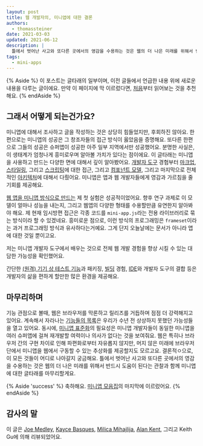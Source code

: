 ```yaml
---
layout: post
title: 웹 개발자의, 미니앱에 대한 결론
authors:
  - thomassteiner
date: 2021-03-03
updated: 2021-06-12
description: |
  틀에서 벗어난 사고와 또다른 곳에서의 영감을 수용하는 것은 웹의 더 나은 미래를 위해서 반드시 도움이 된다는 관찰과 함께 미니앱에 대한 글타래를 마무리해요.
tags:
  - mini-apps
---
```


{% Aside %}
이 포스트는 글타래의 일부이며, 이전 글들에서 언급한 내용 위에 새로운 내용을 다루는 글이에요.
만약 이 페이지에 막 이르렀다면, [처음](/mini-app-super-apps/)부터 읽어보는 것을 추천해요.
{% endAside %}

## 그래서 어떻게 되는건가요?

미니앱에 대해서 조사하고 글을 작성하는 것은 상당히 힘들었지만, 후회하진 않아요.
한편으로는 미니앱의 성공은 그 창조자들의 접근 방식이 옳았음을 증명해요.
또다른 한편으로 그들의 성공은 슈퍼앱이 성공한 아주 일부 지역에서만 성공했어요.
분명한 사실은, 이 생태계가 엄청나게 흥미로우며 알아볼 가치가 있다는 점이에요.
이 글타래는 미니앱을 사용하고 만드는 다양한 면에 대해서 깊이 알아봤어요.
[개발자 도구](/mini-app-devtools/) 경험부터
[마크업](/mini-app-markup-styling-and-scripting/#),
[스타일링](/mini-app-markup-styling-and-scripting/#-6), 그리고
[스크립팅](/mini-app-markup-styling-and-scripting/#-7)에 대한 접근, 그리고
[컴포넌트 모델](/mini-app-components/), 그리고 마지막으로 전체적인
[아키텍처](/mini-app-project-structure-lifecycle-and-bundling/)에 대해서 다뤘어요.
미니앱은 앱과 웹 개발자들에게 영감과 가르침을 줄 기회를 제공해요.

[웹 앱을 미니앱 방식으로 만드는](/mini-app-example-project/) 제 첫 실험은 성공적이었어요.
향후 연구 과제로 이 모델이 얼마나 성능을 내는지, 그리고 웹앱의 다양한 형태를 수용할만큼 유연한지 알아봐야 해요.
제 현재 임시방편 접근은 각종 코드를 `mini-app.js`라는 전용 라이브러리로 묶는 방식이라 할 수 있겠네요.
흥미로운 점으로, 이런 방식의 프로그래밍은 `frameset`이라는 과거 프로그래밍 방식과 유사하다는거예요.
그게 단지 오늘날에는 문서가 아니라 앱에 대한 것일 뿐이고요.

저는 미니앱 개발자 도구에서 배우는 것으로 전체 웹 개발 경험을 향상 시킬 수 있는 대담한 가능성을 확인했어요.

간단한 [(원격) 기기 상 테스트 기능](/mini-app-devtools/#-4)과
패키징, [빌딩](/mini-app-project-structure-lifecycle-and-bundling/#-4) 경험,
[IDE](/mini-app-devtools/#ide)와 개발자 도구의 결합 등은 개발자의 삶을 편하게 할만한 많은 환경을 제공해요.

## 마무리하며

기능 관점으로 볼때, 웹은 브라우저를 막론하고 릴리즈를 거듭하며 점점 더 강력해지고 있어요.
계속해서 자라나는 [기능들의 목록](https://developer.chrome.com/blog/fugu-status/)은 우리가 수년 전 상상하지 못했던 가능성들을 열고 있어요.
동시에, [미니앱 표준화](/mini-app-standardization/)의 필요성은 미니앱 개발자들이 동일한 미니앱을
여러 슈퍼앱에 걸쳐 재개발할 여력이나 의사가 없다는 것을 보여줘요.
웹은 특히나 브라우저 간의 구현 차이로 인해 파편화로부터 자유롭지 않지만,
머지 않은 미래에 브라우저 단에서 미니앱을 웹에서 구동할 수 있는 추상화를 제공할지도 모르고요.
결론적ㅇ으로, 이 모든 것들이 어디로 나아갈지 궁금해요.
틀에서 벗어난 사고와 또다른 곳에서의 영감을 수용하는 것은 웹의 더 나은 미래를 위해서 반드시 도움이 된다는 관찰과 함께 미니앱에 대한 글타래를 마무리할게요.

{% Aside 'success' %}
축하해요. [미니앱 모음집](/mini-apps/)의 마지막에 이르렀어요.
{% endAside %}

## 감사의 말

이 글은 [Joe Medley](https://github.com/jpmedley),
[Kayce Basques](https://github.com/kaycebasques),
[Milica Mihajlija](https://github.com/mihajlija),
[Alan Kent](https://github.com/alankent),
그리고 Keith Gu에 의해 리뷰되었어요.

